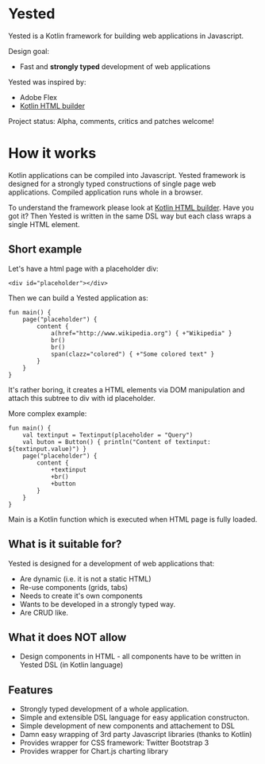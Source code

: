 Yested
======
Yested is a Kotlin framework for building web applications in Javascript. 

Design goal:
* Fast and **strongly typed** development of web applications

Yested was inspired by:
* Adobe Flex
* [Kotlin HTML builder](http://kotlinlang.org/docs/reference/type-safe-builders.html)

Project status: Alpha, comments, critics and patches welcome!

# How it works
Kotlin applications can be compiled into Javascript. Yested framework is designed for a strongly typed constructions of single page web applications. Compiled application runs whole in a browser. 

To understand the framework please look at [Kotlin HTML builder](http://kotlinlang.org/docs/reference/type-safe-builders.html).
Have you got it?
Then Yested is written in the same DSL way but each class wraps a single HTML element. 

## Short example
Let's have a html page with a placeholder div:
```
<div id="placeholder"></div>
```

Then we can build a Yested application as:
```
fun main() {
    page("placeholder") {
        content {
            a(href="http://www.wikipedia.org") { +"Wikipedia" }
            br()
            br()
            span(clazz="colored") { +"Some colored text" }
        }
    }
}
```
It's rather boring, it creates a HTML elements via DOM manipulation and attach this subtree to div with id placeholder.

More complex example:
```
fun main() {
    val textinput = Textinput(placeholder = "Query")
    val buton = Button() { println("Content of textinput: ${textinput.value)") }
    page("placeholder") {
        content {
            +textinput
            +br()
            +button
        }
    }
}
```

Main is a Kotlin function which is executed when HTML page is fully loaded.

## What is it suitable for?
Yested is designed for a development of web applications that:
* Are dynamic (i.e. it is not a static HTML)
* Re-use components (grids, tabs)
* Needs to create it's own components
* Wants to be developed in a strongly typed way.
* Are CRUD like.

## What it does NOT allow
* Design components in HTML - all components have to be written in Yested DSL (in Kotlin language)

## Features
* Strongly typed development of a whole application.
* Simple and extensible DSL language for easy application constructon.
* Simple development of new components and attachement to DSL
* Damn easy wrapping of 3rd party Javascript libraries (thanks to Kotlin)
* Provides wrapper for CSS framework: Twitter Bootstrap 3
* Provides wrapper for Chart.js charting library 
